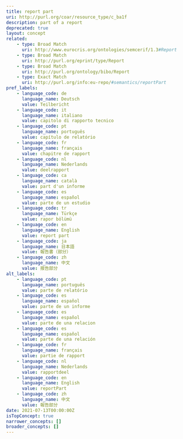 ```yaml
---
title: report part
uri: http://purl.org/coar/resource_type/c_ba1f
description: part of a report
deprecated: true
layout: concept
related:
    - type: Broad Match
      uri: http://www.eurocris.org/ontologies/semcerif/1.3#Report
    - type: Broad Match
      uri: http://purl.org/eprint/type/Report
    - type: Broad Match
      uri: http://purl.org/ontology/bibo/Report
    - type: Exact Match
      uri: http://purl.org/info:eu-repo/#semantics/reportPart
pref_labels:
    - language_code: de
      language_name: Deutsch
      value: Teilbericht
    - language_code: it
      language_name: italiano
      value: capitolo di rapporto tecnico
    - language_code: pt
      language_name: português
      value: capítulo de relatório
    - language_code: fr
      language_name: français
      value: chapitre de rapport
    - language_code: nl
      language_name: Nederlands
      value: deelrapport
    - language_code: ca
      language_name: català
      value: part d'un informe
    - language_code: es
      language_name: español
      value: parte de un estudio
    - language_code: tr
      language_name: Türkçe
      value: rapor bölümü
    - language_code: en
      language_name: English
      value: report part
    - language_code: ja
      language_name: 日本語
      value: 報告書（部分）
    - language_code: zh
      language_name: 中文
      value: 报告部分
alt_labels:
    - language_code: pt
      language_name: português
      value: parte de relatório
    - language_code: es
      language_name: español
      value: parte de un informe
    - language_code: es
      language_name: español
      value: parte de una relacion
    - language_code: es
      language_name: español
      value: parte de una relación
    - language_code: fr
      language_name: français
      value: partie de rapport
    - language_code: nl
      language_name: Nederlands
      value: rapportdeel
    - language_code: en
      language_name: English
      value: reportPart
    - language_code: zh
      language_name: 中文
      value: 報告部分
date: 2021-07-13T00:00:00Z
isTopConcept: true
narrower_concepts: []
broader_concepts: []
---
```


